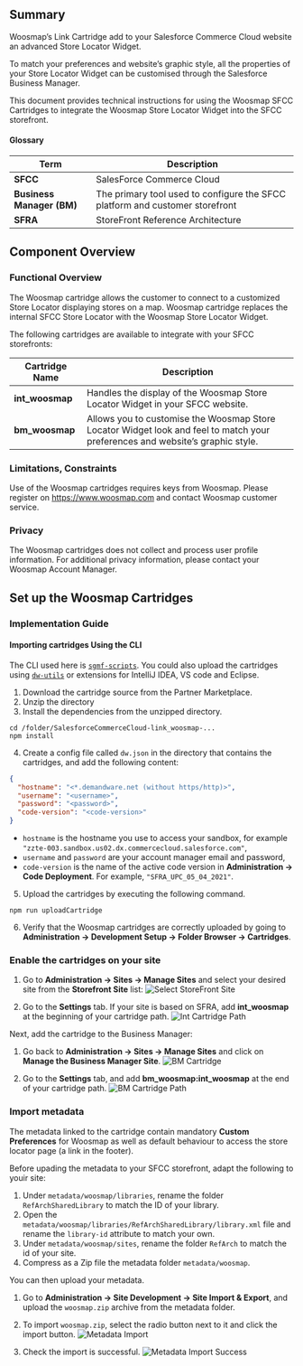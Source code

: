 ## Summary

Woosmap’s Link Cartridge add to your Salesforce Commerce Cloud website an advanced Store Locator Widget.

To match your preferences and website’s graphic style, all the properties of your Store Locator Widget can be customised
through the Salesforce Business Manager.

This document provides technical instructions for using the Woosmap SFCC Cartridges to integrate the Woosmap Store
Locator Widget into the SFCC storefront.

#### Glossary

| Term                      | Description                                                                  |
|---------------------------|------------------------------------------------------------------------------|
| **SFCC**                  | SalesForce Commerce Cloud                                                    |
| **Business Manager (BM)** | The primary tool used to configure the SFCC platform and customer storefront |
| **SFRA**                  | StoreFront Reference Architecture                                            |

## Component Overview

### Functional Overview

The Woosmap cartridge allows the customer to connect to a customized Store Locator displaying stores on a map.
Woosmap cartridge replaces the internal SFCC Store Locator with the Woosmap Store Locator Widget.

The following cartridges are available to integrate with your SFCC storefronts:

| Cartridge Name  | Description                                                                                                                   |
|-----------------|-------------------------------------------------------------------------------------------------------------------------------|
| **int_woosmap** | Handles the display of the Woosmap Store Locator Widget in your SFCC website.                                                 |
| **bm_woosmap**  | Allows you to customise the Woosmap Store Locator Widget look and feel to match your preferences and website’s graphic style. |

### Limitations, Constraints

Use of the Woosmap cartridges requires keys from Woosmap. Please register on <https://www.woosmap.com> and contact
Woosmap customer service.


### Privacy

The Woosmap cartridges does not collect and process user profile information. For additional
privacy information, please contact your Woosmap Account Manager.

## Set up the Woosmap Cartridges

### Implementation Guide

#### Importing cartridges Using the CLI

The CLI used here is [`sgmf-scripts`](https://github.com/SalesforceCommerceCloud/sgmf-scripts/). You could also
upload the cartridges using [`dw-utils`](https://www.npmjs.com/package/dw-utils) or extensions for IntelliJ IDEA, VS
code and Eclipse.  

1. Download the cartridge source from the Partner Marketplace.
2. Unzip the directory
3. Install the dependencies from the unzipped directory.

```shell
cd /folder/SalesforceCommerceCloud-link_woosmap-...
npm install
```

4. Create a config file called `dw.json` in the directory that contains the cartridges, and add the following content:

```json
{
  "hostname": "<*.demandware.net (without https/http)>",
  "username": "<username>",
  "password": "<password>",
  "code-version": "<code-version>"
}
```

- `hostname` is the hostname you use to access your sandbox, for
  example `"zzte-003.sandbox.us02.dx.commercecloud.salesforce.com"`,
- `username` and `password` are your account manager email and password,
- `code-version` is the name of the active code version in **Administration → Code Deployment**. For
  example, `"SFRA_UPC_05_04_2021"`.

5. Upload the cartridges by executing the following command.

```shell
npm run uploadCartridge
```

6. Verify that the Woosmap cartridges are correctly uploaded by going to **Administration → Development Setup → Folder
   Browser → Cartridges**.

### Enable the cartridges on your site

1. Go to **Administration → Sites → Manage Sites** and select your desired site from the **Storefront Site** list:
![Select StoreFront Site](documentation/images/select-storefront-site.jpg)

2. Go to the **Settings** tab. If your site is based on SFRA, add **int_woosmap** at the beginning of your cartridge path.
![Int Cartridge Path](documentation/images/add-int-woosmap-cartridge-path.jpg)

Next, add the cartridge to the Business Manager:

1. Go back to **Administration → Sites → Manage Sites** and click on **Manage the Business Manager Site**.
![BM Cartridge](documentation/images/manage-buisiness-manager.jpg)

2. Go to the **Settings** tab, and add **bm_woosmap:int_woosmap** at the end of your cartridge path.
![BM Cartridge Path](documentation/images/manage-buisiness-manager-path.jpg)


### Import metadata
The metadata linked to the cartridge contain mandatory **Custom Preferences** for Woosmap as well as default behaviour to access the store locator page (a link in the footer).

Before upading the metadata to your SFCC storefront, adapt the following to youir site:
1. Under `metadata/woosmap/libraries`, rename the folder `RefArchSharedLibrary` to match the ID of your library. 
2. Open the `metadata/woosmap/libraries/RefArchSharedLibrary/library.xml` file and rename the `library-id` attribute to match your own.
3. Under `metadata/woosmap/sites`, rename the folder `RefArch` to match the id of your site.
4. Compress as a Zip file the metadata folder `metadata/woosmap`.

You can then upload your metadata.
1. Go to **Administration → Site Development → Site Import & Export**, and upload the `woosmap.zip` archive from the metadata folder.

2. To import `woosmap.zip`, select the radio button next to it and click the import button.
![Metadata Import](documentation/images/metadata-import.jpg)

3. Check the import is successful.
![Metadata Import Success](documentation/images/metadata-import-success.jpg)

